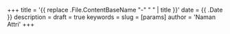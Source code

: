 +++
title = '{{ replace .File.ContentBaseName "-" " " | title }}'
date = {{ .Date }}
description = 
draft = true
keywords = 
slug = 
[params]
	author = 'Naman Attri'
+++
